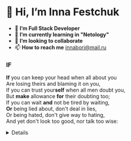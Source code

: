 # 👋 **Hi, I’m Inna Festchuk**
- 👀 **I’m Full Stack Developer**
- 🌱 **I’m currently learning in "Netology"**
- 💞️ **I’m looking to collaborate**
- 📫 **How to reach me** innabori@mail.ru
### IF
**If** you can keep your head when all about you<br>
Are losing theirs and blaming it on you,<br>
If you can trust your**self** when all men doubt you,<br>
But **make** allowance **for** their doubting too;<br>
If you can wait **and** not be tired by waiting,<br>
**Or** being lied about, don't deal in lies,<br>
Or being hated, don't give way to hating,<br>
And yet don't look too good, nor talk too wise:<br>
<details>
  
If you can dream—and **not** make dreams your **master**;<br>
If you can think—and not make thoughts your aim;<br>
If you can meet **with** Triumph and Disaster<br>
And treat those two impostors just the same;<br>
If you can bear to hear the truth you've spoken<br>
Twisted by knaves to make a trap for fools,<br>
Or watch the things you gave your life to, broken,<br>
And stoop and build'em up with worn-out tools:<br>

If you can make one heap of all your winnings<br>
And risk it on one turn of pitch-and-toss,<br>
And lose, and start again at your beginnings<br>
And never breathe a word about your loss;<br>
If you can force your heart and nerve and sinew<br>
To serve your turn long after they are gone,<br>
And so hold on when there is nothing in you<br>
**Except** the Will which says to them: "Hold on!"<br>

If you can talk with crowds and keep your virtue,<br>
Or walk with Kings—nor lose the common touch,<br>
If neither foes nor loving friends can hurt you,<br>
If all men count with you, but none too much;<br>
If you can fill the unforgiving minute<br>
With sixty seconds' worth of distance run,<br>
Yours is the Earth and everything that's in it,<br>
And—which is more—you'll be a Man, my son!<br>

*Rudyard Kipling*

</details>
